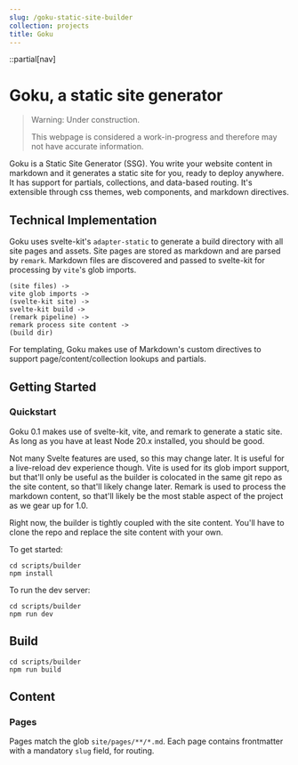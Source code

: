 ```yaml
---
slug: /goku-static-site-builder
collection: projects
title: Goku
---
```


::partial[nav]

# Goku, a static site generator

> Warning: Under construction.
>
> This webpage is considered a work-in-progress and therefore may not have accurate information.

Goku is a Static Site Generator (SSG).
You write your website content in markdown and it generates a static site for you, ready to deploy anywhere.
It has support for partials, collections, and data-based routing.
It's extensible through css themes, web components, and markdown directives.

## Technical Implementation

Goku uses svelte-kit's `adapter-static` to generate a build directory with all site pages and assets.
Site pages are stored as markdown and are parsed by `remark`. Markdown files are discovered and passed to svelte-kit for processing by `vite`'s glob imports.

```
(site files) ->
vite glob imports ->
(svelte-kit site) ->
svelte-kit build ->
(remark pipeline) ->
remark process site content ->
(build dir)
```

For templating, Goku makes use of Markdown's custom directives to support page/content/collection lookups and partials.

## Getting Started

### Quickstart

Goku 0.1 makes use of svelte-kit, vite, and remark to generate a static site. As long as you have at least Node 20.x installed, you should be good.

Not many Svelte features are used, so this may change later. It is useful for a live-reload dev experience though.
Vite is used for its glob import support, but that'll only be useful as the builder is colocated in the same git repo as the site content, so that'll likely change later.
Remark is used to process the markdown content, so that'll likely be the most stable aspect of the project as we gear up for 1.0.

Right now, the builder is tightly coupled with the site content. You'll have to clone the repo and replace the site content with your own.

To get started:

```
cd scripts/builder
npm install
```

To run the dev server:

```
cd scripts/builder
npm run dev
```

## Build

```
cd scripts/builder
npm run build
```

## Content

### Pages

Pages match the glob `site/pages/**/*.md`. Each page contains frontmatter with a mandatory `slug` field, for routing.
